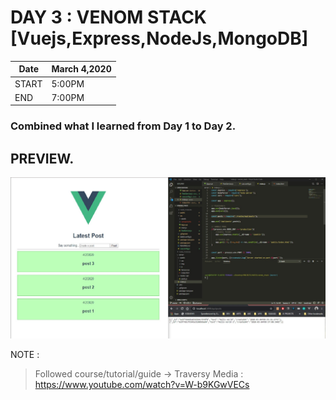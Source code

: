 # DAY 3 : VENOM STACK [Vuejs,Express,NodeJs,MongoDB]

| Date | March 4,2020 |
| ------ | ------ |
| START | 5:00PM |
| END | 7:00PM |

### Combined what I learned from Day 1 to Day 2.

## PREVIEW.
![Preview](preview.jpg)


NOTE : 
> Followed course/tutorial/guide -> Traversy Media : https://www.youtube.com/watch?v=W-b9KGwVECs
